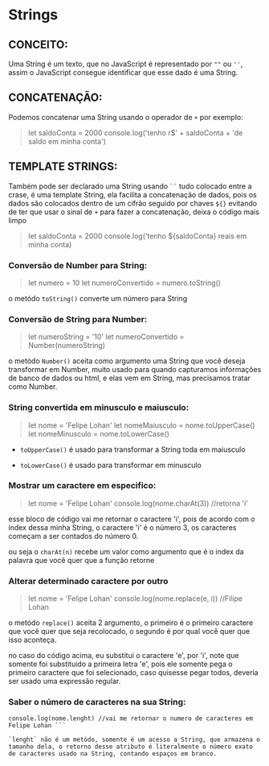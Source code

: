 # Strings

## CONCEITO:
Uma String é um texto, que no JavaScript é representado por `""` ou `''`, assim o JavaScript consegue identificar que esse dado é uma String.

## CONCATENAÇÃO:
Podemos concatenar uma String usando o operador de ` + ` por exemplo:

> let saldoConta = 2000 
console.log('tenho r$' + saldoConta + 'de saldo em minha conta') 

## TEMPLATE STRINGS:

Também pode ser declarado uma String usando ` `` ` tudo colocado entre a crase, é uma template String, ela facilita a concatenação de dados, pois os dados são colocados dentro de um cifrão seguido por chaves `${}` evitando de ter que usar o sinal de ` + ` para fazer a concatenação, deixa o código mais limpo

> let saldoConta = 2000 
console.log('tenho ${saldoConta} reais em minha conta)

### Conversão de Number para String:

> let numero = 10
> let numeroConvertido = numero.toString()

o metódo `toString()` converte um número para String

### Conversão de String para Number:

> let numeroString = '10'
let numeroConvertido = Number(numeroString)

o metódo `Number()` aceita como argumento uma String que você deseja transformar em Number, muito usado para quando capturamos informações de banco de dados ou html, e elas vem em String, mas precisamos tratar como Number.

### String convertida em minusculo e maiusculo:

> let nome = 'Felipe Lohan'
> let nomeMaiusculo = nome.toUpperCase()
> let nomeMinusculo = nome.toLowerCase()

- `toUpperCase()` é usado para transformar a String toda em maiusculo

- `toLowerCase()` é usado para transformar em minusculo

### Mostrar um caractere em especifico:

>let nome = 'Felipe Lohan'
> console.log(nome.charAt(3)) //retorna 'i'

esse bloco de código vai me retornar o caractere 'i', pois de acordo com o index dessa minha String, o caractere 'i' é o número 3, os caracteres começam a ser contados do número 0.

ou seja o `charAt(n)` recebe um valor como argumento que é o index da palavra que você quer que a função retorne

### Alterar determinado caractere por outro

>let nome = 'Felipe Lohan'
> console.log(nome.replace(e, i)) //Filipe Lohan

o metódo `replace()` aceita 2 argumento, o primeiro é o primeiro caractere que você quer que seja recolocado, o segundo é por qual você quer que isso aconteça.

no caso do código acima, eu substitui o caractere 'e', por 'i', note que somente foi substituido a primeira letra 'e', pois ele somente pega o primeiro caractere que foi selecionado, caso quisesse pegar todos, deveria ser usado uma expressão regular.

### Saber o número de caracteres na sua String:

``` let nome = 'Felipe Lohan'
console.log(nome.lenght) //vai me retornar o numero de caracteres em Felipe Lohan ```

`lenght` não é um metódo, somente é um acesso a String, que armazena o tamanho dela, o retorno desse atributo é literalmente o número exato de caracteres usado na String, contando espaços em branco.

